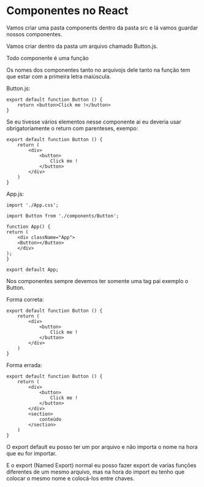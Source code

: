 # Componentes no React

Vamos criar uma pasta components dentro da pasta src e lá vamos guardar nossos componentes.

Vamos criar dentro da pasta um arquivo chamado Button.js.

Todo componente é uma função

Os nomes dos componentes tanto no arquivojs dele tanto na função tem que estar com a primeira letra maiúscula.

Button.js:

    export default function Button () {
        return <button>Click me !</button>
    }

Se eu tivesse vários elementos nesse componente ai eu deveria usar obrigatoriamente o return com parenteses, exempo:

    export default function Button () {
        return (
            <div>
                <button>
                    Click me !
                </button>
            </div>
        )
    }

App.js: 

    import './App.css';

    import Button from './components/Button';

    function App() {
    return (
        <div className="App">
        <Button></Button>
        </div>
    );
    }

    export default App;

Nos componentes sempre devemos ter somente uma tag pai exemplo o Button.

Forma correta:

    export default function Button () {
        return (
            <div>
                <button>
                    Click me !
                </button>
            </div>
        )
    }

Forma errada:

    export default function Button () {
        return (
            <div>
                <button>
                    Click me !
                </button>
            </div>
            <section>
                conteúdo
            </section>
        )
    }

O export default eu posso ter um por arquivo e não importa o nome na hora que eu for importar.

E o export (Named Export) normal eu posso fazer export de varias funções diferentes de um mesmo arquivo, mas na hora do import eu tenho que colocar o mesmo nome e colocá-los entre chaves.


